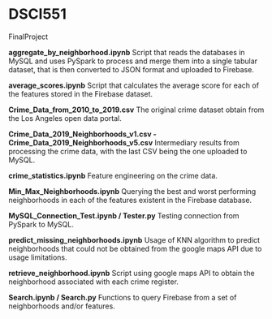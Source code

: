 # DSCI551
FinalProject


**aggregate_by_neighborhood.ipynb**
Script that reads the databases in MySQL and uses PySpark to process and merge them into a single tabular dataset, that is then converted to JSON format and uploaded to Firebase.

**average_scores.ipynb**
Script that calculates the average score for each of the features stored in the Firebase dataset.

**Crime_Data_from_2010_to_2019.csv**
The original crime dataset obtain from the Los Angeles open data portal.

**Crime_Data_2019_Neighborhoods_v1.csv  - Crime_Data_2019_Neighborhoods_v5.csv**
Intermediary results from processing the crime data, with the last CSV being the one uploaded to MySQL.

**crime_statistics.ipynb**
Feature engineering on the crime data.

**Min_Max_Neighborhoods.ipynb**
Querying the best and worst performing neighborhoods in each of the features existent in the Firebase database.

**MySQL_Connection_Test.ipynb / Tester.py**
Testing connection from PySpark to MySQL.

**predict_missing_neighborhoods.ipynb**
Usage of KNN algorithm to predict neighborhoods that could not be obtained from the google maps API due to usage limitations.

**retrieve_neighborhood.ipynb**
Script using google maps API to obtain the neighborhood associated with each crime register.

**Search.ipynb / Search.py**
Functions to query Firebase from a set of neighborhoods and/or features.


